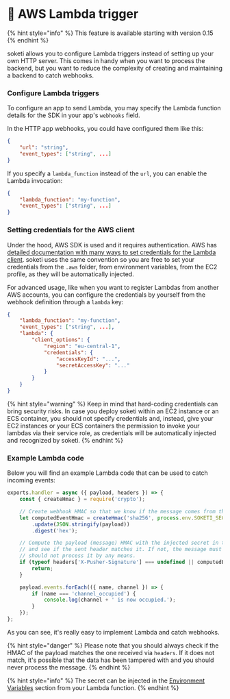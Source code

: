 # 📐 AWS Lambda trigger

{% hint style="info" %}
This feature is available starting with version 0.15
{% endhint %}

soketi allows you to configure Lambda triggers instead of setting up your own HTTP server. This comes in handy when you want to process the backend, but you want to reduce the complexity of creating and maintaining a backend to catch webhooks.

### Configure Lambda triggers

To configure an app to send Lambda, you may specify the Lambda function details for the SDK in your app's `webhooks` field.&#x20;

In the HTTP app webhooks, you could have configured them like this:

```json
{
    "url": "string",
    "event_types": ["string", ...]
}
```

If you specify a `lambda_function` instead of the `url`, you can enable the Lambda invocation:

```json
{
    "lambda_function": "my-function",
    "event_types": ["string", ...]
}
```

### Setting credentials for the AWS client

Under the hood, AWS SDK is used and it requires authentication. AWS has [detailed documentation with many ways to set credentials for the Lambda client](https://docs.aws.amazon.com/sdk-for-javascript/v2/developer-guide/setting-credentials-node.html). soketi uses the same convention so you are free to set your credentials from the `.aws` folder, from environment variables, from the EC2 profile, as they will be automatically injected.

For advanced usage, like when you want to register Lambdas from another AWS accounts, you can configure the credentials by yourself from the webhook definition through a `lambda` key:

```json
{
    "lambda_function": "my-function",
    "event_types": ["string", ...],
    "lambda": {
        "client_options": {
            "region": "eu-central-1",
            "credentials": {
                "accessKeyId": "...",
                "secretAccessKey": "..."
            }
        }
    }
}
```

{% hint style="warning" %}
Keep in mind that hard-coding credentials can bring security risks. In case you deploy soketi within an EC2 instance or an ECS container, you should not specify credentials and, instead, give your EC2 instances or your ECS containers the permission to invoke your lambdas via their service role, as credentials will be automatically injected and recognized by soketi.
{% endhint %}

### Example Lambda code

Below you will find an example Lambda code that can be used to catch incoming events:

```javascript
exports.handler = async ({ payload, headers }) => {
    const { createHmac } = require('crypto');

    // Create webhook HMAC so that we know if the message comes from the real server.
    let computedEventHmac = createHmac('sha256', process.env.SOKETI_SECRET)
        .update(JSON.stringify(payload))
        .digest('hex');

    // Compute the payload (message) HMAC with the injected secret in the environment variables
    // and see if the sent header matches it. If not, the message must have been tampered with and you
    // should not process it by any means.
    if (typeof headers['X-Pusher-Signature'] === undefined || computedEventHmac !== headers['X-Pusher-Signature']) {
        return;
    }

    payload.events.forEach(({ name, channel }) => {
        if (name === 'channel_occupied') {
            console.log(channel + ' is now occupied.');
        }
    });
};
```

As you can see, it's really easy to implement Lambda and catch webhooks.

{% hint style="danger" %}
Please note that you should always check if the HMAC of the payload matches the one received via `headers`. If it does not match, it's possible that the data has been tampered with and you should never process the message.
{% endhint %}

{% hint style="info" %}
The secret can be injected in the [Environment Variables](https://docs.aws.amazon.com/lambda/latest/dg/configuration-envvars.html) section from your Lambda function.
{% endhint %}
